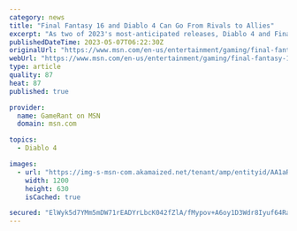 ```yaml
---
category: news
title: "Final Fantasy 16 and Diablo 4 Can Go From Rivals to Allies"
excerpt: "As two of 2023's most-anticipated releases, Diablo 4 and Final Fantasy 16 are positioned as competitors but actually share a lot in common."
publishedDateTime: 2023-05-07T06:22:30Z
originalUrl: "https://www.msn.com/en-us/entertainment/gaming/final-fantasy-16-and-diablo-4-can-go-from-rivals-to-allies/ar-AA1aR9Xr"
webUrl: "https://www.msn.com/en-us/entertainment/gaming/final-fantasy-16-and-diablo-4-can-go-from-rivals-to-allies/ar-AA1aR9Xr"
type: article
quality: 87
heat: 87
published: true

provider:
  name: GameRant on MSN
  domain: msn.com

topics:
  - Diablo 4

images:
  - url: "https://img-s-msn-com.akamaized.net/tenant/amp/entityid/AA1aRhU7.img?h=630&w=1200&m=6&q=60&o=t&l=f&f=jpg&x=250&y=173"
    width: 1200
    height: 630
    isCached: true

secured: "ElWyk5d7YMm5mDW71rEADYrLbcK042fZlA/fMypov+A6oy1D3Wdr8Iyuf64RafoiSUy40UvoD1Ejd1Nv4zBepVhuXgt3XtlnryR7FfRwRxi62npT3MFREk4cf1XXQSWfJllEugtFaudoF+NfgW8UmD6radFrZHUvTGbLNg8cZbgQxQam/bonolDtX75zVXFSmil/eJVhbRXf4Bg9MCh/2hKxAfdJsdhiJ90RckQ1haLY4ABJsW/LCe4jCbT0g0RTkeZFpA00JFwRPUQh7Gs+KLpPIg73xi8ha2+XK4KDvs3i046aU9alctYXpEvPhXuY5bnjY79XAyNLbHPihEnALtACsXa3taOxDVfJdpXPYo0=;JELKm8HHrqKn5k7UrfXEfg=="
---
```


